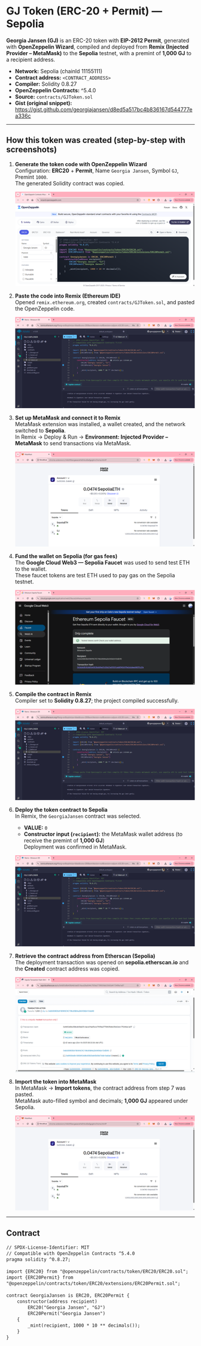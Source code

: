 # GJ Token (ERC-20 + Permit) — Sepolia

**Georgia Jansen (GJ)** is an ERC-20 token with **EIP-2612 Permit**, generated with **OpenZeppelin Wizard**, compiled and deployed from **Remix (Injected Provider – MetaMask)** to the **Sepolia** testnet, with a premint of **1,000 GJ** to a recipient address.

- **Network:** Sepolia (chainId 11155111)  
- **Contract address:** `<CONTRACT_ADDRESS>`  
- **Compiler:** Solidity 0.8.27  
- **OpenZeppelin Contracts:** ^5.4.0  
- **Source:** `contracts/GJToken.sol`  
- **Gist (original snippet):** https://gist.github.com/georgiajansen/d8ed5a517bc4b836167d544777ea336c

---

## How this token was created (step-by-step with screenshots)

1. **Generate the token code with OpenZeppelin Wizard**  
   Configuration: **ERC20** + **Permit**, Name `Georgia Jansen`, Symbol `GJ`, Premint `1000`.  
   The generated Solidity contract was copied.
   
   ![OpenZeppelin Wizard](assets/oz-wizard.png)

2. **Paste the code into Remix (Ethereum IDE)**  
   Opened `remix.ethereum.org`, created `contracts/GJToken.sol`, and pasted the OpenZeppelin code.
   
   ![Remix IDE (code pasted)](assets/remix-ide.png)

3. **Set up MetaMask and connect it to Remix**  
   MetaMask extension was installed, a wallet created, and the network switched to **Sepolia**.  
   In Remix → Deploy & Run → **Environment: Injected Provider – MetaMask** to send transactions via MetaMask.
   
   ![MetaMask on Sepolia](assets/metamask-sepolia.png)

4. **Fund the wallet on Sepolia (for gas fees)**  
   The **Google Cloud Web3 — Sepolia Faucet** was used to send test ETH to the wallet.  
   These faucet tokens are test ETH used to pay gas on the Sepolia testnet.
   
   ![Google Cloud Sepolia Faucet](assets/google-cloud-faucet.png)

5. **Compile the contract in Remix**  
   Compiler set to **Solidity 0.8.27**; the project compiled successfully.
   
   ![Remix IDE (compile)](assets/remix-ide.png)

6. **Deploy the token contract to Sepolia**  
   In Remix, the `GeorgiaJansen` contract was selected.  
   - **VALUE:** `0`  
   - **Constructor input (`recipient`):** the MetaMask wallet address (to receive the premint of **1,000 GJ**)  
   Deployment was confirmed in MetaMask.

   ![Remix IDE (deploy)](assets/remix-ide.png)

7. **Retrieve the contract address from Etherscan (Sepolia)**  
   The deployment transaction was opened on **sepolia.etherscan.io** and the **Created** contract address was copied.
   
   ![Etherscan — deployment/transfer](assets/etherscan-tx.png)

8. **Import the token into MetaMask**  
   In MetaMask → **Import tokens**, the contract address from step 7 was pasted.  
   MetaMask auto-filled symbol and decimals; **1,000 GJ** appeared under Sepolia.
   
   ![MetaMask showing GJ balance](assets/metamask-sepolia.png)

---

## Contract

```solidity
// SPDX-License-Identifier: MIT
// Compatible with OpenZeppelin Contracts ^5.4.0
pragma solidity ^0.8.27;

import {ERC20} from "@openzeppelin/contracts/token/ERC20/ERC20.sol";
import {ERC20Permit} from "@openzeppelin/contracts/token/ERC20/extensions/ERC20Permit.sol";

contract GeorgiaJansen is ERC20, ERC20Permit {
    constructor(address recipient)
        ERC20("Georgia Jansen", "GJ")
        ERC20Permit("Georgia Jansen")
    {
        _mint(recipient, 1000 * 10 ** decimals());
    }
}

